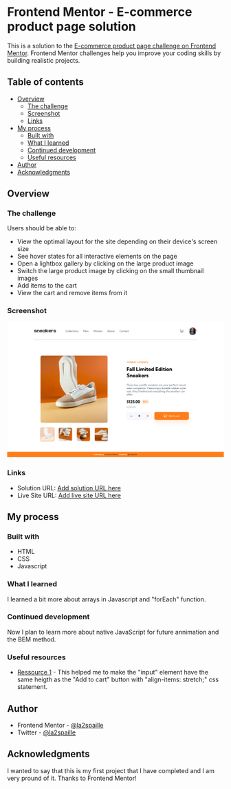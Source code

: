 # Frontend Mentor - E-commerce product page solution

This is a solution to the [E-commerce product page challenge on Frontend Mentor](https://www.frontendmentor.io/challenges/ecommerce-product-page-UPsZ9MJp6). Frontend Mentor challenges help you improve your coding skills by building realistic projects.

## Table of contents

- [Overview](#overview)
  - [The challenge](#the-challenge)
  - [Screenshot](#screenshot)
  - [Links](#links)
- [My process](#my-process)
  - [Built with](#built-with)
  - [What I learned](#what-i-learned)
  - [Continued development](#continued-development)
  - [Useful resources](#useful-resources)
- [Author](#author)
- [Acknowledgments](#acknowledgments)


## Overview

### The challenge

Users should be able to:

- View the optimal layout for the site depending on their device's screen size
- See hover states for all interactive elements on the page
- Open a lightbox gallery by clicking on the large product image
- Switch the large product image by clicking on the small thumbnail images
- Add items to the cart
- View the cart and remove items from it

### Screenshot

![](./design/e-commerce-poduct-page-desktop-design.png)

### Links

- Solution URL: [Add solution URL here](https://github.com/la2spaille/E-commerce-product-page-By-La2spaille)
- Live Site URL: [Add live site URL here](https://vercel.com/la2spaille/e-commerce-product-page-by-la2spaille)

## My process

### Built with

- HTML
- CSS 
- Javascript


### What I learned

I learned a bit more about arrays in Javascript and "forEach" function.

### Continued development

Now I plan to learn more about native JavaScript for future annimation and the BEM method.


### Useful resources

- [Ressource 1](https://css-tricks.com/snippets/css/a-guide-to-flexbox/) - This helped me to make the "input" element have the same heigth as the "Add to cart" button with "align-items: stretch;" css statement.

## Author

- Frontend Mentor - [@la2spaille](https://www.frontendmentor.io/profile/llowii)
- Twitter - [@la2spaille](https://twitter.com/la2spaille?t=DKdFp3xhoD0HMBn9TGa6Rw&s=09)


## Acknowledgments

I wanted to say that this is my first project that I have completed and I am very pround of it.
Thanks to Frontend Mentor!



